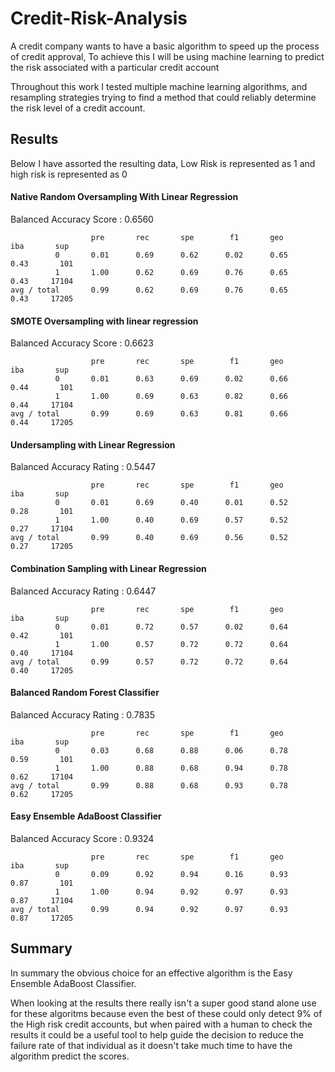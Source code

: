 # Credit-Risk-Analysis
A credit company wants to have a basic algorithm to speed up the process of credit approval, To achieve this I will be using machine learning to predict the risk associated with a particular credit account

Throughout this work I tested multiple machine learning algorithms, and resampling strategies trying to find a method that could reliably determine the risk level of a credit account. 

## Results 
Below I have assorted the resulting data, Low Risk is represented as 1 and high risk is represented as 0

#### Native Random Oversampling With Linear Regression
Balanced Accuracy Score : 0.6560

                      pre       rec       spe        f1       geo       iba       sup
              0       0.01      0.69      0.62      0.02      0.65      0.43       101
              1       1.00      0.62      0.69      0.76      0.65      0.43     17104
    avg / total       0.99      0.62      0.69      0.76      0.65      0.43     17205
#### SMOTE Oversampling with linear regression
Balanced Accuracy Score : 0.6623
 
                      pre       rec       spe        f1       geo       iba       sup
              0       0.01      0.63      0.69      0.02      0.66      0.44       101
              1       1.00      0.69      0.63      0.82      0.66      0.44     17104
    avg / total       0.99      0.69      0.63      0.81      0.66      0.44     17205
#### Undersampling with Linear Regression
Balanced Accuracy Rating : 0.5447

                      pre       rec       spe        f1       geo       iba       sup
              0       0.01      0.69      0.40      0.01      0.52      0.28       101
              1       1.00      0.40      0.69      0.57      0.52      0.27     17104
    avg / total       0.99      0.40      0.69      0.56      0.52      0.27     17205
#### Combination Sampling with Linear Regression
Balanced Accuracy Rating : 0.6447

                      pre       rec       spe        f1       geo       iba       sup
              0       0.01      0.72      0.57      0.02      0.64      0.42       101
              1       1.00      0.57      0.72      0.72      0.64      0.40     17104
    avg / total       0.99      0.57      0.72      0.72      0.64      0.40     17205
#### Balanced Random Forest Classifier
Balanced Accuracy Rating : 0.7835

                      pre       rec       spe        f1       geo       iba       sup
              0       0.03      0.68      0.88      0.06      0.78      0.59       101
              1       1.00      0.88      0.68      0.94      0.78      0.62     17104
    avg / total       0.99      0.88      0.68      0.93      0.78      0.62     17205
#### Easy Ensemble AdaBoost Classifier
Balanced Accuracy Score : 0.9324

                      pre       rec       spe        f1       geo       iba       sup
              0       0.09      0.92      0.94      0.16      0.93      0.87       101
              1       1.00      0.94      0.92      0.97      0.93      0.87     17104
    avg / total       0.99      0.94      0.92      0.97      0.93      0.87     17205
    
## Summary

In summary the obvious choice for an effective algorithm is the Easy Ensemble AdaBoost Classifier. 

When looking at the results there really isn't a super good stand alone use for these algoritms because even the best of these could only detect 9% of the High risk credit accounts, but when paired with a human to check the results it could be a useful tool to help guide the decision to reduce the failure rate of that individual as it doesn't take much time to have the algorithm predict the scores. 

